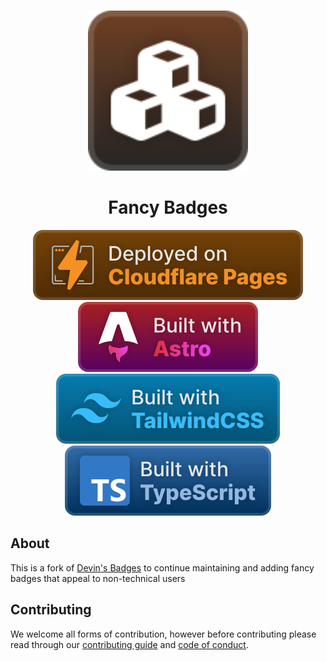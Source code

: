 <div align="center">
	<br />
	<p>
		<a href="https://badges.penpow.dev"><img src="./src/assets/documentation/docs-rs/cozy-minimal.svg" width="256" alt="Fancy Badges"/></a>
	</p>
	<h1>Fancy Badges</h1>
	<img alt="Deployed on Cloudflare Pages" src="./src/assets/built-with/cloudflare-pages/cozy.svg" />
	<img alt="Built with Astro" src="./src/assets/built-with/astro/cozy.svg" />
	<img alt="Built with TailwindCSS" src="./src/assets/built-with/tailwindcss/cozy.svg"/>
	<img alt="Built with TypeScript" src="./src/assets/built-with/typescript/cozy.svg">
</div>

## About

This is a fork of [Devin's Badges](https://intergrav.github.io/devins-badges-docs/) to continue maintaining and adding fancy badges that appeal to non-technical users

## Contributing

We welcome all forms of contribution, however before contributing please read through our [contributing guide](https://badges.penpow.dev/contributing) and [code of conduct](.github/CODE_OF_CONDUCT.md).
